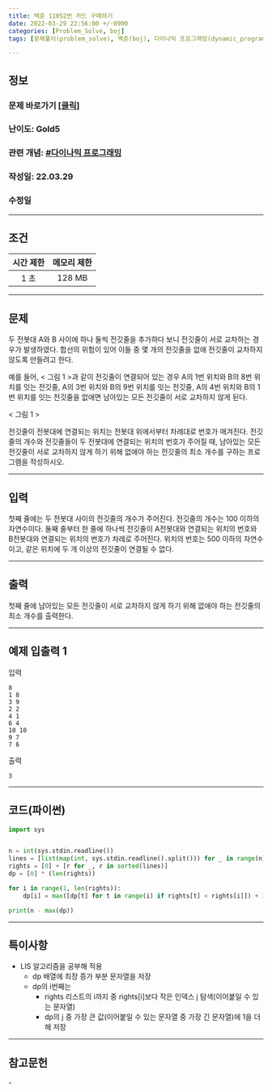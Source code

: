 ```yaml
---
title: 백준 11052번 카드 구매하기
date: 2022-03-29 22:56:00 +/-0900
categories: [Problem_Solve, boj]
tags: [문제풀이(problem_solve), 백준(boj), 다이나믹 프로그래밍(dynamic_programming)]

---
```

## 정보
### 문제 바로가기 [[클릭](https://www.acmicpc.net/problem/2565)]
### 난이도: Gold5
### 관련 개념: [#다이나믹 프로그래밍](https://www.acmicpc.net/problemset?sort=ac_desc&algo=33)
### 작성일: 22.03.29
### 수정일

---
## 조건

시간 제한|메모리 제한
:---:|:---:
1 초|128 MB

---
## 문제
두 전봇대 A와 B 사이에 하나 둘씩 전깃줄을 추가하다 보니 전깃줄이 서로 교차하는 경우가 발생하였다. 합선의 위험이 있어 이들 중 몇 개의 전깃줄을 없애 전깃줄이 교차하지 않도록 만들려고 한다.

예를 들어, < 그림 1 >과 같이 전깃줄이 연결되어 있는 경우 A의 1번 위치와 B의 8번 위치를 잇는 전깃줄, A의 3번 위치와 B의 9번 위치를 잇는 전깃줄, A의 4번 위치와 B의 1번 위치를 잇는 전깃줄을 없애면 남아있는 모든 전깃줄이 서로 교차하지 않게 된다.



< 그림 1 >

전깃줄이 전봇대에 연결되는 위치는 전봇대 위에서부터 차례대로 번호가 매겨진다. 전깃줄의 개수와 전깃줄들이 두 전봇대에 연결되는 위치의 번호가 주어질 때, 남아있는 모든 전깃줄이 서로 교차하지 않게 하기 위해 없애야 하는 전깃줄의 최소 개수를 구하는 프로그램을 작성하시오.

---
## 입력
첫째 줄에는 두 전봇대 사이의 전깃줄의 개수가 주어진다. 전깃줄의 개수는 100 이하의 자연수이다. 둘째 줄부터 한 줄에 하나씩 전깃줄이 A전봇대와 연결되는 위치의 번호와 B전봇대와 연결되는 위치의 번호가 차례로 주어진다. 위치의 번호는 500 이하의 자연수이고, 같은 위치에 두 개 이상의 전깃줄이 연결될 수 없다.

---
## 출력
첫째 줄에 남아있는 모든 전깃줄이 서로 교차하지 않게 하기 위해 없애야 하는 전깃줄의 최소 개수를 출력한다.

---
## 예제 입출력 1
입력
```
8
1 8
3 9
2 2
4 1
6 4
10 10
9 7
7 6
```

출력
```
3
```

---
## 코드(파이썬)
```python
import sys


n = int(sys.stdin.readline())
lines = [list(map(int, sys.stdin.readline().split())) for _ in range(n)]
rights = [0] + [r for _, r in sorted(lines)]
dp = [0] * (len(rights))

for i in range(1, len(rights)):
    dp[i] = max([dp[t] for t in range(i) if rights[t] < rights[i]]) + 1

print(n - max(dp))

```

---
## 특이사항
- LIS 알고리즘을 공부해 적용
  - dp 배열에 최장 증가 부분 문자열을 저장
  - dp의 i번째는
    - rights 리스트의 i까지 중 rights[i]보다 작은 인덱스 j 탐색(이어붙일 수 있는 문자열)
    - dp의 j 중 가장 큰 값(이어붙일 수 있는 문자열 중 가장 긴 문자열)에 1을 더해 저장

---
## 참고문헌
\- 
